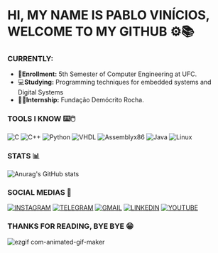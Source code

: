 # HI, MY NAME IS PABLO VINÍCIOS, WELCOME TO MY GITHUB ⚙️📚

### CURRENTLY:
- 📖**Enrollment:** 5th Semester of Computer Engineering at UFC.
- 💻**Studying:** Programming techniques for embedded systems and Digital Systems
- 🧑‍💻**Internship:** Fundação Demócrito Rocha.

### TOOLS I KNOW ⌨️🖱️

![C](https://img.shields.io/badge/C-00599C?style=for-the-badge&logo=c&logoColor=white) ![C++](https://img.shields.io/badge/C%2B%2B-00599C?style=for-the-badge&logo=c%2B%2B&logoColor=white) ![Python](https://img.shields.io/badge/Python-FFD43B?style=for-the-badge&logo=python&logoColor=blue) ![VHDL](https://img.shields.io/badge/VHDL-007ACC?style=for-the-badge&logo=xilinx&logoColor=white) ![Assemblyx86](https://img.shields.io/badge/Assembly_x86-FF0000?style=for-the-badge&logo=assembly&logoColor=white) ![Java](https://img.shields.io/badge/Java-%23FF5733?style=for-the-badge&logo=openjdk&logoColor=white) ![Linux](https://img.shields.io/badge/Linux-FCC624?style=for-the-badge&logo=linux&logoColor=black)

### STATS 📊

![Anurag's GitHub stats](https://github-readme-stats.vercel.app/api?username=PabloVini28&show_icons=true&theme=radical)

### SOCIAL MEDIAS 💬

[![INSTAGRAM](https://img.shields.io/badge/Instagram-E4405F?style=for-the-badge&logo=instagram&logoColor=white)](https://instagram.com/pablovinix_?igshid=OGQ5ZDc2ODk2ZA==)
[![TELEGRAM](https://img.shields.io/badge/Telegram-26A5E4.svg?style=for-the-badge&logo=Telegram&logoColor=white)](https://t.me/PabloVini2811)
[![GMAIL](https://img.shields.io/badge/Gmail-EA4335.svg?style=for-the-badge&logo=Gmail&logoColor=white)](https://mail.google.com/mail/u/0/?fs=1&tf=cm&source=mailto&to=pablovsa2811@gmail.com)
[![LINKEDIN](https://img.shields.io/badge/LinkedIn-0A66C2.svg?style=for-the-badge&logo=LinkedIn&logoColor=white)](linkedin.com/in/pablo-vinícios-da-s-araújo-89b159280)
[![YOUTUBE](https://img.shields.io/badge/YOUTUBE-FF0000.svg?style=for-the-badge&logo=YouTube&logoColor=white)](https://www.youtube.com/@PabloVini_Araujo) 

### THANKS FOR READING, BYE BYE 😁
![ezgif com-animated-gif-maker](https://github.com/PabloVini28/PabloVini28/assets/128994831/df6214af-5e31-4fc0-b6e6-b97073ef1a4f)

    
